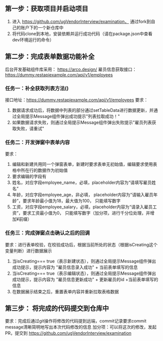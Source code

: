 ## 第一步：获取项目并启动项目
1. 进入 https://github.com/ugVendorInterview/examination， 通过fork到自己的账户下的一个新仓库中
2. 将代码clone到本地，安装依赖并运行成功代码（请在package.json中查看dev环境运行的命令）

## 第二步：完成表单数据功能补全
后台开发基础组件库采用： https://arco.design/
雇员信息获取接口： https://dummy.restapiexample.com/api/v1/employees
### 任务一：补全获取列表方法()
  接口地址：https://dummy.restapiexample.com/api/v1/employees
  要求：
1.  数据请求成功后，将数据中列表的部分通过setTableData进行数据更新，并通过全局提示Message组件弹出成功提示"列表拉取成功！"
2. 如果数据请求失败，则通过全局提示Message组件弹出失败提示"雇员列表获取失败，请重试"

### 任务二：开发弹窗中表单内容
要求：
1. 编辑和新建共用同一个弹窗表单，新建时要求表单无初始值，编辑要求使用表格中所在行的数据作为初始值
2. 要求编辑的字段有
  1. 姓名，对应字段employee_name，必填，placeholder内容为“请填写雇员姓名”
  2. 年龄，对应字段employee_age，非必填， placeholder内容为“请输入雇员年龄”，要求年龄最小值为18，最大值为100， 只能填写数字
  3. 工资，对应字段employee_salary，必填，placeholder内容为“请录入雇员工资”，要求工资最小值为0， 只能填写数字（加分项，进行千分位处理，并增加¥前缀）

### 任务三：完成弹窗点击确认之后的回调
要求：进行表单校验，在校验成功后，根据当前所处的状态（根据isCreating这个变量判断）进行数据展示
1. 当isCreating=== true（表示新建状态），则通过全局提示Message组件弹出成功提示，提示内容为 "雇员信息录入成功" + 当前表单填写的信息
2. 当isCreating=== true（表示编辑状态），则通过全局提示Message组件弹出成功提示，提示内容为 "雇员信息更新成功" + 更新雇员的id +当前表单填写的信息
3. 在数据展示结束之后，重置表单内容并重新拉取表格数据


## 第三步： 将完成的代码提交到仓库中
要求：完成后通过git操作将修改的代码提到远端，commit记录要求commit message清晰简明地写出本次代码修改的信息
加分项：可以将这次的修改，发起PR，提交到 https://github.com/ugVendorInterview/examination
